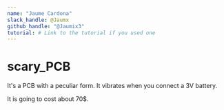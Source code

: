 ```yaml
---
name: "Jaume Cardona"
slack_handle: @Jaumx
github_handle: "@Jaumix3"
tutorial: # Link to the tutorial if you used one
---
```


# scary_PCB

It's a PCB with a peculiar form. It vibrates when you connect a 3V battery.

<!-- How much is it going to cost? -->
It is going to cost about 70$.
